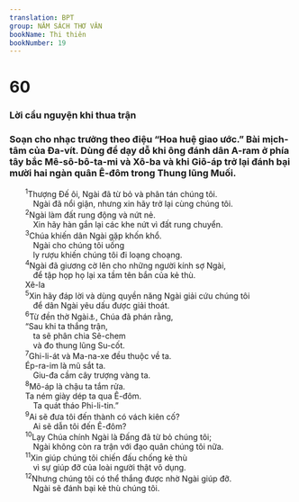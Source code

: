 ```yaml
---
translation: BPT
group: NĂM SÁCH THƠ VĂN
bookName: Thi thiên 
bookNumber: 19
---
```


<div class="title"><h1>60</h1><h3>Lời cầu nguyện khi thua trận</h3><h3>Soạn cho nhạc trưởng theo điệu “Hoa huệ giao ước.” Bài mịch-tâm của Đa-vít. Dùng để dạy dỗ khi ông đánh dân A-ram ở phía tây bắc Mê-sô-bô-ta-mi và Xô-ba và khi Giô-áp trở lại đánh bại mười hai ngàn quân Ê-đôm trong Thung lũng Muối.</h3></div>
<span class="verse thi_60_1">  <sup>1</sup>Thượng Đế ôi, Ngài đã từ bỏ và phân tán chúng tôi.<br/>   Ngài đã nổi giận, nhưng xin hãy trở lại cùng chúng tôi.<br/></span>
<span class="verse thi_60_2">  <sup>2</sup>Ngài làm đất rung động và nứt nẻ.<br/>   Xin hãy hàn gắn lại các khe nứt vì đất rung chuyển.<br/></span>
<span class="verse thi_60_3">  <sup>3</sup>Chúa khiến dân Ngài gặp khốn khổ.<br/>   Ngài cho chúng tôi uống<br/>   ly rượu khiến chúng tôi đi loạng choạng.<br/></span>
<span class="verse thi_60_4">  <sup>4</sup>Ngài đã giương cờ lên cho những người kính sợ Ngài,<br/>   để tập họp họ lại xa tầm tên bắn của kẻ thù. <br/>  Xê-la<br/></span>
<span class="verse thi_60_5">  <sup>5</sup>Xin hãy đáp lời và dùng quyền năng Ngài giải cứu chúng tôi<br/>   để dân Ngài yêu dấu được giải thoát.<br/></span>
<span class="verse thi_60_6">  <sup>6</sup>Từ đền thờ Ngài<a data-toggle="tooltip" data-placement="bottom" title="Hay “Từ nơi thánh Ngài.”">⚓</a>, Chúa đã phán rằng,<br/>  “Sau khi ta thắng trận,<br/>   ta sẽ phân chia Sê-chem<br/>   và đo thung lũng Su-cốt.<br/></span>
<span class="verse thi_60_7">  <sup>7</sup>Ghi-li-át và Ma-na-xe đều thuộc về ta.<br/>  Ép-ra-im là mũ sắt ta.<br/>   Giu-đa cầm cây trượng vàng ta.<br/></span>
<span class="verse thi_60_8">  <sup>8</sup>Mô-áp là chậu ta tắm rửa.<br/>  Ta ném giày dép ta qua Ê-đôm.<br/>   Ta quát tháo Phi-li-tin.”<br/></span>
<span class="verse thi_60_9">  <sup>9</sup>Ai sẽ đưa tôi đến thành có vách kiên cố?<br/>   Ai sẽ dẫn tôi đến Ê-đôm?<br/></span>
<span class="verse thi_60_10">  <sup>10</sup>Lạy Chúa chính Ngài là Đấng đã từ bỏ chúng tôi;<br/>   Ngài không còn ra trận với đạo quân chúng tôi nữa.<br/></span>
<span class="verse thi_60_11">  <sup>11</sup>Xin giúp chúng tôi chiến đấu chống kẻ thù<br/>   vì sự giúp đỡ của loài người thật vô dụng.<br/></span>
<span class="verse thi_60_12">  <sup>12</sup>Nhưng chúng tôi có thể thắng được nhờ Ngài giúp đỡ.<br/>   Ngài sẽ đánh bại kẻ thù chúng tôi.<br/></span>

